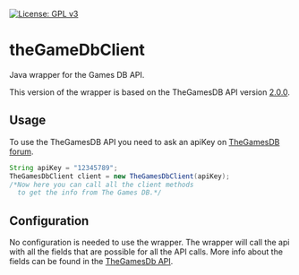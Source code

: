 [![License: GPL v3](https://img.shields.io/badge/License-GPLv3-blue.svg)](https://www.gnu.org/licenses/gpl-3.0)

# theGameDbClient
Java wrapper for the Games DB API.

This version of the wrapper is based on the TheGamesDB API version [2.0.0](https://api.thegamesdb.net/).


## Usage
To use the TheGamesDB API you need to ask an apiKey on [TheGamesDB forum](https://forums.thegamesdb.net/viewforum.php?f=10&sid=4d61f72d7d3146923883402ac943e643).

```java
String apiKey = "12345789";
TheGamesDbClient client = new TheGamesDbClient(apiKey);
/*Now here you can call all the client methods
  to get the info from The Games DB.*/
```

## Configuration
No configuration is needed to use the wrapper. The wrapper will call the api with all the fields that are possible for all the API calls. More info about the fields can be found in the [TheGamesDb API](https://api.thegamesdb.net/).